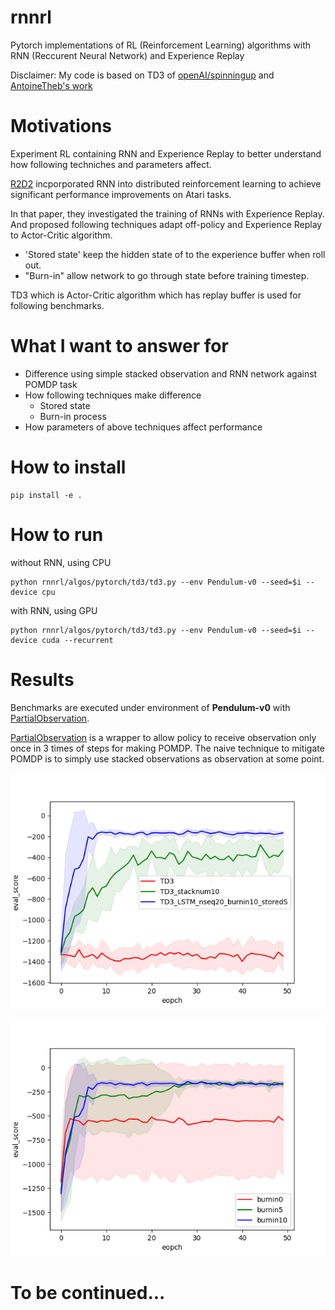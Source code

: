 # rnnrl
Pytorch implementations of RL (Reinforcement Learning) algorithms with RNN (Reccurent Neural Network) and Experience Replay

Disclaimer: My code is based on TD3 of [openAI/spinningup](https://github.com/openai/spinningup) and [AntoineTheb's work](https://github.com/AntoineTheb/RNN-RL)

# Motivations
Experiment RL containing RNN and Experience Replay to better understand how following techniches and parameters affect.

[R2D2](https://www.deepmind.com/publications/recurrent-experience-replay-in-distributed-reinforcement-learning) incporporated RNN into distributed reinforcement learning to achieve significant performance improvements on Atari tasks.

In that paper, they investigated the training of RNNs with Experience Replay. And proposed following techniques adapt off-policy and Experience Replay to Actor-Critic algorithm.
- 'Stored state' keep the hidden state of to the experience buffer when roll out.
- "Burn-in" allow network to go through state before training timestep.

TD3 which is Actor-Critic algorithm which has replay buffer is used for following benchmarks.

# What I want to answer for
- Difference using simple stacked observation and RNN network against POMDP task
- How following techniques make difference
  - Stored state
  - Burn-in process
- How parameters of above techniques affect performance


# How to install

```
pip install -e .
```

# How to run
without RNN, using CPU
```
python rnnrl/algos/pytorch/td3/td3.py --env Pendulum-v0 --seed=$i --device cpu
```


with RNN, using GPU

```
python rnnrl/algos/pytorch/td3/td3.py --env Pendulum-v0 --seed=$i --device cuda --recurrent
```

# Results

Benchmarks are executed under environment of **Pendulum-v0** with [PartialObservation](https://github.com/m-naoki/rnnrl/blob/6d3a58d728b30b8f122003bdb54c11ccda8e45e2/rnnrl/utils/wrappers.py#L6).

[PartialObservation](https://github.com/m-naoki/rnnrl/blob/6d3a58d728b30b8f122003bdb54c11ccda8e45e2/rnnrl/utils/wrappers.py#L6) is a wrapper to allow policy to receive observation only once in 3 times of steps for making POMDP.
The naive technique to mitigate POMDP is to simply use stacked observations as observation at some point.

![](/plots/1.png)

![](/plots/2.png)

# To be continued...
